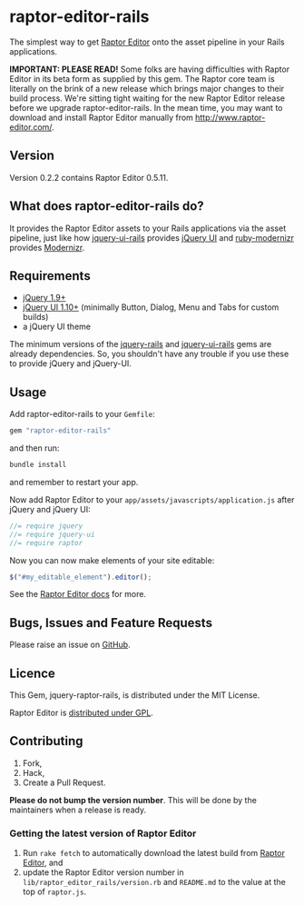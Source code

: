 # raptor-editor-rails

The simplest way to get [Raptor Editor] onto the asset pipeline in your Rails applications.

__IMPORTANT: PLEASE READ!__ Some folks are having difficulties with Raptor Editor in its beta form as supplied by this gem. The Raptor core team is literally on the brink of a new release which brings major changes to their build process. We're sitting tight waiting for the new Raptor Editor release before we upgrade raptor-editor-rails. In the mean time, you may want to download and install Raptor Editor manually from http://www.raptor-editor.com/.

## Version

Version 0.2.2 contains Raptor Editor 0.5.11.

## What does raptor-editor-rails do?

It provides the Raptor Editor assets to your Rails applications via the asset pipeline, just like how [jquery-ui-rails] provides [jQuery UI] and [ruby-modernizr] provides [Modernizr].

## Requirements

* [jQuery 1.9+][jQuery]
* [jQuery UI 1.10+][jQuery UI] (minimally Button, Dialog, Menu and Tabs for custom builds)
* a jQuery UI theme

The minimum versions of the [jquery-rails] and [jquery-ui-rails] gems are already dependencies. So, you shouldn't have any trouble if you use these to provide jQuery and jQuery-UI.

## Usage

Add raptor-editor-rails to your `Gemfile`:

```ruby
gem "raptor-editor-rails"
```

and then run:

```sh
bundle install
```

and remember to restart your app.

Now add Raptor Editor to your `app/assets/javascripts/application.js` after jQuery and jQuery UI:

```js
//= require jquery
//= require jquery-ui
//= require raptor
```

Now you can now make elements of your site editable:

```js
$("#my_editable_element").editor();
```

See the [Raptor Editor docs] for more.

## Bugs, Issues and Feature Requests

Please raise an issue on [GitHub][issues].

## Licence

This Gem, jquery-raptor-rails, is distributed under the MIT License.

Raptor Editor is [distributed under GPL][Raptor Editor licence].

## Contributing

1. Fork,
2. Hack,
3. Create a Pull Request.

**Please do not bump the version number**. This will be done by the maintainers when a release is ready.

### Getting the latest version of Raptor Editor

1. Run `rake fetch` to automatically download the latest build from [Raptor Editor][], and
2. update the Raptor Editor version number in `lib/raptor_editor_rails/version.rb` and `README.md` to the value at the top of `raptor.js`.

[Raptor Editor]: http://www.raptor-editor.com/
[jQuery]: http://jquery.com/
[jQuery UI]: http://jqueryui.com/
[jquery-rails]: https://github.com/rails/jquery-rails
[jquery-ui-rails]: https://github.com/joliss/jquery-ui-rails
[ruby-modernizr]: https://github.com/josh/ruby-modernizr
[Modernizr]: http://modernizr.com/
[Raptor Editor docs]: http://www.raptor-editor.com/docs
[Raptor Editor licence]: http://www.raptor-editor.com/license
[issues]: https://github.com/PANmedia/raptor-editor-rails/issues
